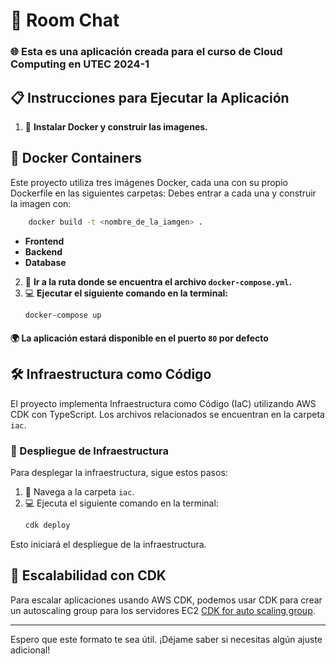 # 🚀 Room Chat

### 🌐 Esta es una aplicación creada para el curso de Cloud Computing en UTEC 2024-1

## 📋 Instrucciones para Ejecutar la Aplicación

1. 🐳 **Instalar Docker y construir las imagenes.**
## 🐳 Docker Containers

Este proyecto utiliza tres imágenes Docker, cada una con su propio Dockerfile en las siguientes carpetas: Debes entrar a cada una y construir la imagen con:
```bash
    docker build -t <nombre_de_la_iamgen> .
```

- **Frontend**
- **Backend**
- **Database**
2. 📂 **Ir a la ruta donde se encuentra el archivo `docker-compose.yml`.**
3. 💻 **Ejecutar el siguiente comando en la terminal:**
    ```bash
    docker-compose up
    ```

#### 🌍 La aplicación estará disponible en el puerto `80` por defecto


## 🛠️ Infraestructura como Código

El proyecto implementa Infraestructura como Código (IaC) utilizando AWS CDK con TypeScript. Los archivos relacionados se encuentran en la carpeta `iac`.

### 🚀 Despliegue de Infraestructura

Para desplegar la infraestructura, sigue estos pasos:

1. 📂 Navega a la carpeta `iac`.
2. 💻 Ejecuta el siguiente comando en la terminal:
    ```bash
    cdk deploy
    ```

Esto iniciará el despliegue de la infraestructura.

## 🌟 Escalabilidad con CDK

Para escalar aplicaciones usando AWS CDK, podemos usar CDK para crear un autoscaling group para los servidores EC2 [CDK for auto scaling group](https://docs.aws.amazon.com/cdk/api/v2/docs/aws-cdk-lib.aws_autoscaling-readme.html).

---

Espero que este formato te sea útil. ¡Déjame saber si necesitas algún ajuste adicional!
